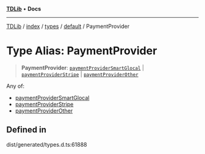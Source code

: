[**TDLib**](../../../../../../README.md) • **Docs**

***

[TDLib](../../../../../../modules.md) / [index](../../../../../README.md) / [types](../../../README.md) / [default](../README.md) / PaymentProvider

# Type Alias: PaymentProvider

> **PaymentProvider**: [`paymentProviderSmartGlocal`](paymentProviderSmartGlocal.md) \| [`paymentProviderStripe`](paymentProviderStripe.md) \| [`paymentProviderOther`](paymentProviderOther.md)

Any of:
- [paymentProviderSmartGlocal](paymentProviderSmartGlocal.md)
- [paymentProviderStripe](paymentProviderStripe.md)
- [paymentProviderOther](paymentProviderOther.md)

## Defined in

dist/generated/types.d.ts:61888
